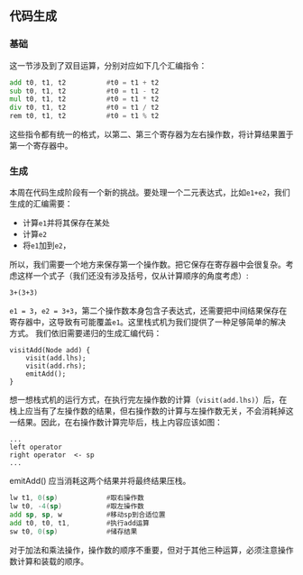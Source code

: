 ## 代码生成

### 基础

这一节涉及到了双目运算，分别对应如下几个汇编指令：

```asm
add t0, t1, t2          #t0 = t1 + t2
sub t0, t1, t2          #t0 = t1 - t2
mul t0, t1, t2          #t0 = t1 * t2
div t0, t1, t2          #t0 = t1 / t2
rem t0, t1, t2          #t0 = t1 % t2
```

这些指令都有统一的格式，以第二、第三个寄存器为左右操作数，将计算结果置于第一个寄存器中。

### 生成

本周在代码生成阶段有一个新的挑战。要处理一个二元表达式，比如`e1+e2`，我们生成的汇编需要：

- 计算`e1`并将其保存在某处
- 计算`e2`
- 将`e1`加到`e2`，

所以，我们需要一个地方来保存第一个操作数。把它保存在寄存器中会很复杂。考虑这样一个式子（我们还没有涉及括号，仅从计算顺序的角度考虑）:

```
3+(3+3)
```

`e1 = 3`，`e2 = 3+3`，第二个操作数本身包含子表达式，还需要把中间结果保存在寄存器中，这导致有可能覆盖`e1`。这里栈式机为我们提供了一种足够简单的解决方式。
我们依旧需要递归的生成汇编代码：

```
visitAdd(Node add) {
    visit(add.lhs);
    visit(add.rhs);
    emitAdd();
}
```

想一想栈式机的运行方式，在执行完左操作数的计算（`visit(add.lhs)`）后，在栈上应当有了左操作数的结果，但右操作数的计算与左操作数无关，不会消耗掉这一结果。因此，在右操作数计算完毕后，栈上内容应该如图：
```
...
left operator
right operator  <- sp
...
```
emitAdd() 应当消耗这两个结果并将最终结果压栈。

```asm
lw t1, 0(sp)            #取右操作数
lw t0, -4(sp)           #取左操作数
add sp, sp, w           #移动sp到合适位置
add t0, t0, t1,         #执行add运算
sw t0, 0(sp)            #储存结果
```

对于加法和乘法操作，操作数的顺序不重要，但对于其他三种运算，必须注意操作数计算和装载的顺序。